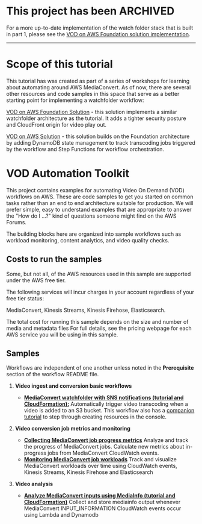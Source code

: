 
# **This project has been ARCHIVED** 

For a more up-to-date implementation of the watch folder stack that is built in part 1, please see the [VOD on AWS Foundation solution implementation](https://aws.amazon.com/solutions/implementations/video-on-demand-on-aws/).

-----------------------------
# Scope of this tutorial

This tutorial has was created as part of a series of workshops for learning about automating around AWS MediaConvert. As of now, there are several other resources and code samples in this space that serve as a better starting point for implementing a watchfolder workflow:

[VOD on AWS Foundation Solution](https://aws.amazon.com/solutions/implementations/video-on-demand-on-aws/) - this solution implements a similar watchfolder architecture as the tutorial. It adds a tighter security posture and CloudFront origin for video play out.

[VOD on AWS Solution](https://aws.amazon.com/solutions/implementations/video-on-demand-on-aws/) - this solution builds on the Foundation architecture by adding DynamoDB state management to track transcoding jobs triggered by the workflow and Step Functions for workflow orchestration.

# VOD Automation Toolkit

This project contains examples for automating Video On Demand (VOD) workflows on AWS.  These are code samples to get you started on common tasks rather than an end to end architecture suitable for production.  We will prefer simple, easy to understand examples that are appropriate to answer the "How do I ...?" kind of questions someone might find on  the AWS Forums.

The building blocks here are organized into sample workflows such as workload monitoring, content analytics, and video quality checks. 

## Costs to run the samples

Some, but not all, of the AWS resources used in this sample are supported under the AWS free tier.  

The following services will incur charges in your account regardless of your free tier status:

MediaConvert, Kinesis Streams, Kinesis Firehose, Elasticsearch.

The total cost for running this sample depends on the size and number of media and metadata files For full details, see the pricing webpage for each AWS service you will be using in this sample.

## Samples  

Workflows are independent of one another unless noted in the **Prerequisite** section of the workflow README file.

1. **Video ingest and conversion basic workflows** 
    *  **[MediaConvert watchfolder with SNS notifications (tutorial and CloudFormation):](./MediaConvert-WorkflowWatchFolderAndNotification/README.md)** Automatically trigger video transcoding when a video is added to an S3 bucket.  This workflow also has a [companion tutorial](./MediaConvert-WorkflowWatchFolderAndNotification/README-tutorial.md) to step through creating resources in the console.
    
    
2. **Video conversion job metrics and monitoring**
    * **[Collecting MediaConvert job progress metrics](./MediaConvert-JobProgressMetrics/README.md)** Analyze and track the progress of MediaConvert jobs. Calculate new metrics about in-progress jobs from MediaConvert CloudWatch events.
    * **[Monitoring MediaConvert job workloads](./MediaConvert-JobWorkloadMonitoring/README.md)** Track and visualize MediaConvert workloads over time using CloudWatch events, Kinesis Streams, Kinesis Firehose and Elasticsearch
3. **Video analysis**
    *  **[Analyze MediaConvert inputs using MediaInfo (tutorial and CloudFormation)](./VideoAnalysis-MediainfoLambda/README-tutorial.md)** Collect and store mediainfo output whenever MediaConvert INPUT_INFORMATION CloudWatch events occur using Lambda and Dynamodb




